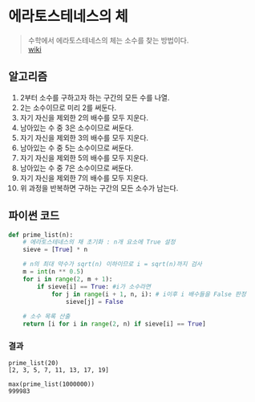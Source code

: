 # 에라토스테네스의 체
> 수학에서 에라토스테네스의 체는 소수를 찾는 방법이다.  
[wiki](https://ko.wikipedia.org/wiki/%EC%97%90%EB%9D%BC%ED%86%A0%EC%8A%A4%ED%85%8C%EB%84%A4%EC%8A%A4%EC%9D%98_%EC%B2%B4)

## 알고리즘
1. 2부터 소수를 구하고자 하는 구간의 모든 수를 나열.
2. 2는 소수이므로 미리 2를 써둔다.
3. 자기 자신을 제외한 2의 배수를 모두 지운다.
4. 남아있는 수 중 3은 소수이므로 써둔다.
5. 자기 자신을 제외한 3의 배수를 모두 지운다.
6. 남아있는 수 중 5는 소수이므로 써둔다.
7. 자기 자신을 제외한 5의 배수를 모두 지운다.
8. 남아있는 수 중 7은 소수이므로 써둔다.
9. 자기 자신을 제외한 7의 배수를 모두 지운다.
10. 위 과정을 반복하면 구하는 구간의 모든 소수가 남는다.

## 파이썬 코드 
````python
def prime_list(n):
    # 에라토스테네스의 채 초기화 : n개 요소에 True 설정
    sieve = [True] * n

    # n의 최대 약수가 sqrt(n) 이하이므로 i = sqrt(n)까지 검사
    m = int(n ** 0.5)
    for i in range(2, m + 1):
        if sieve[i] == True: #i가 소수라면
            for j in range(i + 1, n, i): # i이후 i 배수들을 False 판정
                sieve[j] = False
    
    # 소수 목록 산출
    return [i for i in range(2, n) if sieve[i] == True]

````
### 결과
````
prime_list(20)
[2, 3, 5, 7, 11, 13, 17, 19]

max(prime_list(1000000))
999983
````